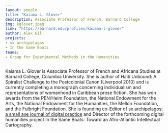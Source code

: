 ```yaml
---
layout: people
title: "Kaiama L. Glover"
description: Associate Professor of French, Barnard College
img: kglover.jpeg
link: "https://barnard.edu/profiles/kaiama-l-glover"
author: Alex Gil
projects:
- sx archipelagos
- In the Same Boats
teams:
- Group for Experimental Methods in the Humanities
---
```


Kaiama L. Glover is Associate Professor of French and Africana Studies at Barnard College, Columbia University. She is author of Haiti Unbound: A Spiralist Challenge to the Postcolonial Canon (Liverpool 2010) and is currently completing a monograph concerning individualism and representations of womanhood in Caribbean prose fiction. She has won awards from the PEN/Heim Foundation, the National Endowment for the Arts, the National Endowment for the Humanities, the Mellon Foundation, and the Fulbright Foundation. She is founding co-Editor of [sx archipelagos: a small axe journal of digital practice](http://smallaxe.net/sxarchipelagos) and Director of the forthcoming digital humanities project In the Same Boats: Toward an Afro-Atlantic Intellectual Cartography. 